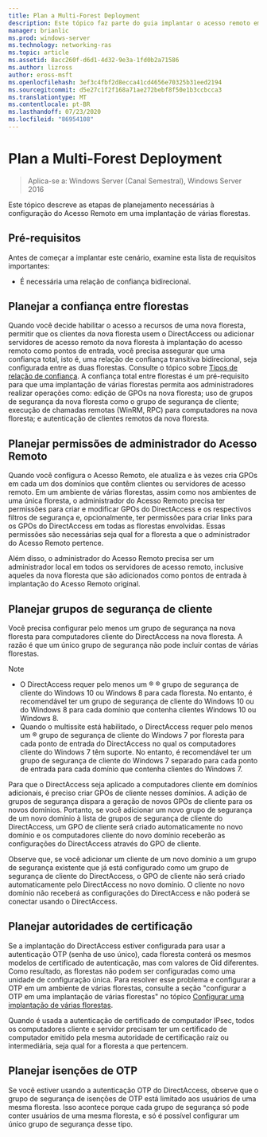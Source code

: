 ```yaml
---
title: Plan a Multi-Forest Deployment
description: Este tópico faz parte do guia implantar o acesso remoto em um ambiente de várias florestas no Windows Server 2016.
manager: brianlic
ms.prod: windows-server
ms.technology: networking-ras
ms.topic: article
ms.assetid: 8acc260f-d6d1-4d32-9e3a-1fd0b2a71586
ms.author: lizross
author: eross-msft
ms.openlocfilehash: 3ef3c4fbf2d8ecca41cd4656e70325b31eed2194
ms.sourcegitcommit: d5e27c1f2f168a71ae272bebf8f50e1b3ccbcca3
ms.translationtype: MT
ms.contentlocale: pt-BR
ms.lasthandoff: 07/23/2020
ms.locfileid: "86954108"
---
```

# <a name="plan-a-multi-forest-deployment"></a>Plan a Multi-Forest Deployment

>Aplica-se a: Windows Server (Canal Semestral), Windows Server 2016

Este tópico descreve as etapas de planejamento necessárias à configuração do Acesso Remoto em uma implantação de várias florestas.  
  
## <a name="prerequisites"></a>Pré-requisitos  
Antes de começar a implantar este cenário, examine esta lista de requisitos importantes:  
  
-   É necessária uma relação de confiança bidirecional.  
  
## <a name="plan-trust-between-forests"></a>Planejar a confiança entre florestas  
Quando você decide habilitar o acesso a recursos de uma nova floresta, permitir que os clientes da nova floresta usem o DirectAccess ou adicionar servidores de acesso remoto da nova floresta à implantação do acesso remoto como pontos de entrada, você precisa assegurar que uma confiança total, isto é, uma relação de confiança transitiva bidirecional, seja configurada entre as duas florestas. Consulte o tópico sobre [Tipos de relação de confiança](/previous-versions/windows/it-pro/windows-server-2003/cc775736(v=ws.10)). A confiança total entre florestas é um pré-requisito para que uma implantação de várias florestas permita aos administradores realizar operações como: edição de GPOs na nova floresta; uso de grupos de segurança da nova floresta como o grupo de segurança de cliente; execução de chamadas remotas (WinRM, RPC) para computadores na nova floresta; e autenticação de clientes remotos da nova floresta.  
  
## <a name="plan-remote-access-administrator-permissions"></a>Planejar permissões de administrador do Acesso Remoto  
Quando você configura o Acesso Remoto, ele atualiza e às vezes cria GPOs em cada um dos domínios que contêm clientes ou servidores de acesso remoto. Em um ambiente de várias florestas, assim como nos ambientes de uma única floresta, o administrador do Acesso Remoto precisa ter permissões para criar e modificar GPOs do DirectAccess e os respectivos filtros de segurança e, opcionalmente, ter permissões para criar links para os GPOs do DirectAccess em todas as florestas envolvidas. Essas permissões são necessárias seja qual for a floresta a que o administrador do Acesso Remoto pertence.  
  
Além disso, o administrador do Acesso Remoto precisa ser um administrador local em todos os servidores de acesso remoto, inclusive aqueles da nova floresta que são adicionados como pontos de entrada à implantação do Acesso Remoto original.  
  
## <a name="plan-client-security-groups"></a><a name="ClientSG"></a>Planejar grupos de segurança de cliente  
Você precisa configurar pelo menos um grupo de segurança na nova floresta para computadores cliente do DirectAccess na nova floresta. A razão é que um único grupo de segurança não pode incluir contas de várias florestas.  
  
> [!NOTE]  
> -   O DirectAccess requer pelo menos um &reg; &reg; grupo de segurança de cliente do Windows 10 ou Windows 8 para cada floresta. No entanto, é recomendável ter um grupo de segurança de cliente do Windows 10 ou do Windows 8 para cada domínio que contenha clientes Windows 10 ou Windows 8.  
> -   Quando o multissite está habilitado, o DirectAccess requer pelo menos um &reg; grupo de segurança de cliente do Windows 7 por floresta para cada ponto de entrada do DirectAccess no qual os computadores cliente do Windows 7 têm suporte. No entanto, é recomendável ter um grupo de segurança de cliente do Windows 7 separado para cada ponto de entrada para cada domínio que contenha clientes do Windows 7.  
>   
> Para que o DirectAccess seja aplicado a computadores cliente em domínios adicionais, é preciso criar GPOs de cliente nesses domínios. A adição de grupos de segurança dispara a geração de novos GPOs de cliente para os novos domínios. Portanto, se você adicionar um novo grupo de segurança de um novo domínio à lista de grupos de segurança de cliente do DirectAccess, um GPO de cliente será criado automaticamente no novo domínio e os computadores cliente do novo domínio receberão as configurações do DirectAccess através do GPO de cliente.  
>   
> Observe que, se você adicionar um cliente de um novo domínio a um grupo de segurança existente que já está configurado como um grupo de segurança de cliente do DirectAccess, o GPO de cliente não será criado automaticamente pelo DirectAccess no novo domínio. O cliente no novo domínio não receberá as configurações do DirectAccess e não poderá se conectar usando o DirectAccess.  
  
## <a name="plan-certification-authorities"></a>Planejar autoridades de certificação  
Se a implantação do DirectAccess estiver configurada para usar a autenticação OTP (senha de uso único), cada floresta conterá os mesmos modelos de certificado de autenticação, mas com valores de Oid diferentes. Como resultado, as florestas não podem ser configuradas como uma unidade de configuração única. Para resolver esse problema e configurar a OTP em um ambiente de várias florestas, consulte a seção "configurar a OTP em uma implantação de várias florestas" no tópico [Configurar uma implantação de várias florestas](Configure-a-Multi-Forest-Deployment.md).  
  
Quando é usada a autenticação de certificado de computador IPsec, todos os computadores cliente e servidor precisam ter um certificado de computador emitido pela mesma autoridade de certificação raiz ou intermediária, seja qual for a floresta a que pertencem.  
  
## <a name="plan-otp-exemptions"></a>Planejar isenções de OTP  
Se você estiver usando a autenticação OTP do DirectAccess, observe que o grupo de segurança de isenções de OTP está limitado aos usuários de uma mesma floresta. Isso acontece porque cada grupo de segurança só pode conter usuários de uma mesma floresta, e só é possível configurar um único grupo de segurança desse tipo.  
  
